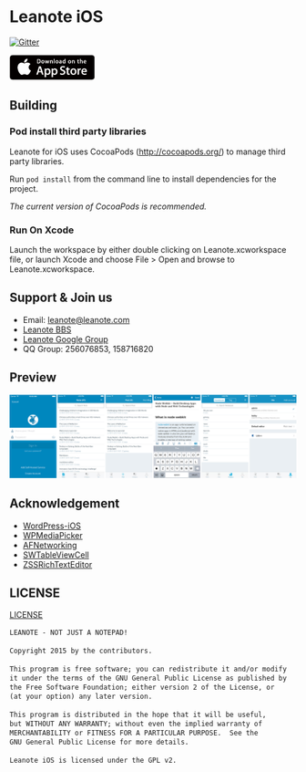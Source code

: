 # Leanote iOS

[![Gitter](https://badges.gitter.im/Join%20Chat.svg)](https://gitter.im/leanote/leanote-ios?utm_source=badge&utm_medium=badge&utm_campaign=pr-badge) 

[![](./psd/Badge.png)](https://itunes.apple.com/cn/app/leanote/id1022302858)

## Building

### Pod install third party libraries

Leanote for iOS uses CocoaPods (http://cocoapods.org/) to manage third party libraries. 

Run `pod install` from the command line to install dependencies for the project.

*The current version of CocoaPods is recommended.*

### Run On Xcode

Launch the workspace by either double clicking on Leanote.xcworkspace file, or launch Xcode and choose File > Open and browse to Leanote.xcworkspace.

## Support & Join us

* Email: leanote@leanote.com
* [Leanote BBS](http://bbs.leanote.com)
* [Leanote Google Group](https://groups.google.com/forum/#!forum/leanote)
* QQ Group: 256076853, 158716820

## Preview

![](./preview/leanote-preview-list.png)

## Acknowledgement

* [WordPress-iOS](https://github.com/wordpress-mobile/WordPress-iOS)
* [WPMediaPicker](https://github.com/wordpress-mobile/MediaPicker-iOS)
* [AFNetworking](https://github.com/AFNetworking/AFNetworking)
* [SWTableViewCell](https://github.com/CEWendel/SWTableViewCell)
* [ZSSRichTextEditor](https://github.com/nnhubbard/ZSSRichTextEditor)

## LICENSE

[LICENSE](https://github.com/leanote/leanote-ios/blob/master/LICENSE)

```
LEANOTE - NOT JUST A NOTEPAD!

Copyright 2015 by the contributors.

This program is free software; you can redistribute it and/or modify
it under the terms of the GNU General Public License as published by
the Free Software Foundation; either version 2 of the License, or
(at your option) any later version.

This program is distributed in the hope that it will be useful,
but WITHOUT ANY WARRANTY; without even the implied warranty of
MERCHANTABILITY or FITNESS FOR A PARTICULAR PURPOSE.  See the
GNU General Public License for more details.

Leanote iOS is licensed under the GPL v2.
```
